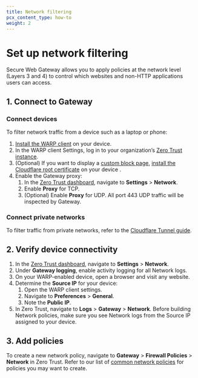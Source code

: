 ```yaml
---
title: Network filtering
pcx_content_type: how-to
weight: 2
---
```


# Set up network filtering

Secure Web Gateway allows you to apply policies at the network level (Layers 3 and 4) to control which websites and non-HTTP applications users can access.

## 1. Connect to Gateway

### Connect devices

To filter network traffic from a device such as a laptop or phone:

1. [Install the WARP client](/cloudflare-one/connections/connect-devices/warp/deployment/) on your device.
2. In the WARP client Settings, log in to your organization’s [Zero Trust instance](/cloudflare-one/glossary/#team-name).
3. (Optional) If you want to display a [custom block page](/cloudflare-one/policies/filtering/configuring-block-page/), [install the Cloudflare root certificate](/cloudflare-one/connections/connect-devices/warp/user-side-certificates/install-cloudflare-cert/) on your device .
4. Enable the Gateway proxy:
   1. In the [Zero Trust dashboard](https://one.dash.cloudflare.com), navigate to **Settings** > **Network**.
   2. Enable **Proxy** for TCP.
   3. (Optional) Enable **Proxy** for UDP. All port 443 UDP traffic will be inspected by Gateway.

### Connect private networks

To filter traffic from private networks, refer to the [Cloudflare Tunnel guide](/cloudflare-one/connections/connect-apps/).

## 2. Verify device connectivity

1. In the [Zero Trust dashboard](https://one.dash.cloudflare.com), navigate to **Settings** > **Network**.
2. Under **Gateway logging**, enable activity logging for all Network logs.
3. On your WARP-enabled device, open a browser and visit any website.
4. Determine the **Source IP** for your device:
   1. Open the WARP client settings.
   2. Navigate to **Preferences** > **General**.
   3. Note the **Public IP**.
5. In Zero Trust, navigate to **Logs** > **Gateway** > **Network**. Before building Network policies, make sure you see Network logs from the Source IP assigned to your device.

## 3. Add policies

To create a new network policy, navigate to **Gateway** > **Firewall Policies** > **Network** in Zero Trust. Refer to our list of [common network policies](/cloudflare-one/policies/filtering/network-policies/common-policies) for policies you may want to create.
